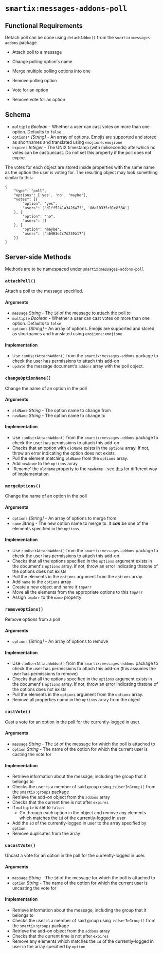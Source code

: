 # `smartix:messages-addons-poll`

## Functional Requirements

Detach poll can be done using `detachAddon()` from the `smartix:messages-addons` package

* Attach poll to a message

* Change polling option's name
* Merge multiple polling options into one
* Remove polling option

* Vote for an option
* Remove vote for an option

## Schema

* `multiple` *Boolean* - Whether a user can cast votes on more than one option. Defaults to `false`
* `options*` *[String]* - An array of options. Emojis are supported and stored as shortnames and translated using `emojione:emojione`
* `expires` *Integer* - The UNIX timestamp (with miliseconds) afterwhich no votes can be cast/uncast. Do not set this property if the poll does not expire.

The votes for each object are stored inside properties with the same name as the option the user is voting for. The resulting object may look something similar to this:

    {
        "type": "poll",
        "options": ['yes', 'no', 'maybe'],
        "votes": [{
            "option": "yes",
            "users": ['d1ff5241a342647f', '8da10335c01c8584']
        }, {
            "option": "no",
            "users": []
        }, {
            "option": "maybe",
            "users": ['a6463e2c7d230b17']
        }]
    }

## Server-side Methods

Methods are to be namespaced under `smartix:messages-addons-poll`

### `attachPoll()`

Attach a poll to the message specified.

#### Arguments

* `message` *String* - The `id` of the message to attach the poll to
* `multiple` *Boolean* - Whether a user can cast votes on more than one option. Defaults to `false`
* `options` *[String]* - An array of options. Emojis are supported and stored as shortnames and translated using `emojione:emojione`

#### Implementation

* Use `canUserAttachAddon()` from the `smartix:messages-addons` package to check the user has permissions to attach this add-on
* `update` the message document's `addons` array with the poll object.

### `changeOptionName()`

Change the name of an option in the poll

#### Arguments

* `oldName` *String* - The option name to change from
* `newName` *String* - The option name to change to

#### Implementation

* Use `canUserAttachAddon()` from the `smartix:messages-addons` package to check the user has permissions to attach this add-on
* Checks that an option with `oldName` exists in the `options` array. If not, throw an error indicating the option does not exists
* Pull the element matching `oldName` from the `options` array.
* Add `newName` to the `options` array
* 'Rename' the `oldName` property to the `newName` - see [this](http://stackoverflow.com/questions/4647817/javascript-object-rename-key) for different way of implementation

### `mergeOptions()`

Change the name of an option in the poll

#### Arguments

* `options` *[String]* - An array of options to merge from
* `name` *String* - The new option name to merge to. It ***can*** be one of the elements specified in the `options`

#### Implementation

* Use `canUserAttachAddon()` from the `smartix:messages-addons` package to check the user has permissions to attach this add-on
* Checks that all the options specified in the `options` argument exists in the document's `options` array. If not, throw an error indicating thatone of the options does not exists
* Pull the elements in the `options` argument from the `options` array.
* Add `name` to the `options` array
* Create a new object and name it `tmpArr`
* Move all the elements from the appropriate options to this `tmpArr`
* Assign `tmpArr` to the `name` property

### `removeOptions()`

Remove options from a poll

#### Arguments

* `options` *[String]* - An array of options to remove

#### Implementation

* Use `canUserAttachAddon()` from the `smartix:messages-addons` package to check the user has permissions to attach this add-on (this assumes the user has permissions to remove)
* Checks that all the options specified in the `options` argument exists in the document's `options` array. If not, throw an error indicating thatone of the options does not exists
* Pull the elements in the `options` argument from the `options` array.
* Remove all properties namd in the `options` array from the object

### `castVote()`

Cast a vote for an option in the poll for the currently-logged in user.

#### Arguments

* `message` *String* - The `id` of the message for which the poll is attached to
* `option` *String* - The name of the option for which the current user is casting the vote for

#### Implementation

* Retrieve information about the message, including the group that it belongs to
* Checks the user is a member of said group using `isUserInGroup()` from the `smartix:groups` package
* Retrieve the add-on object from the `addons` array
* Checks that the current time is not after `expires`
* If `multiple` is set to `false`:
  * Go through each option in the object and remove any elements which matches the `id` of the currently-logged in user
* Add the `id` of the currently-logged in user to the array specified by `option`
* Remove duplicates from the array

### `uncastVote()`

Uncast a vote for an option in the poll for the currently-logged in user.

#### Arguments

* `message` *String* - The `id` of the message for which the poll is attached to
* `option` *String* - The name of the option for which the current user is uncasting the vote for

#### Implementation

* Retrieve information about the message, including the group that it belongs to
* Checks the user is a member of said group using `isUserInGroup()` from the `smartix:groups` package
* Retrieve the add-on object from the `addons` array
* Checks that the current time is not after `expires`
* Remove any elements which matches the `id` of the currently-logged in user in the array specified by `option`
